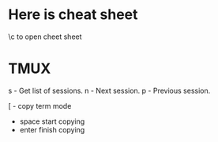 # Here is cheat sheet

\c to open cheet sheet

# TMUX

<C-b>s - Get list of sessions.
<C-b>n - Next session.
<C-b>p - Previous session.

<C-b>[ - copy term mode
 - space start copying
 - enter finish copying

